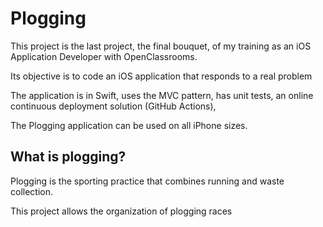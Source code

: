 # Plogging
This project is the last project, the final bouquet, of my training as an iOS Application Developer with OpenClassrooms.

Its objective is to code an iOS application that responds to a real problem

The application is in Swift, uses the MVC pattern, has unit tests, an online continuous deployment solution (GitHub Actions),

The Plogging application can be used on all iPhone sizes.

## What is plogging?
Plogging is the sporting practice that combines running and waste collection.

This project allows the organization of plogging races
